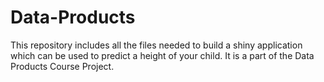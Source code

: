 # Data-Products

This repository includes all the files needed to build a shiny application which can be used to predict a height of your child.
It is a part of the Data Products Course Project.
